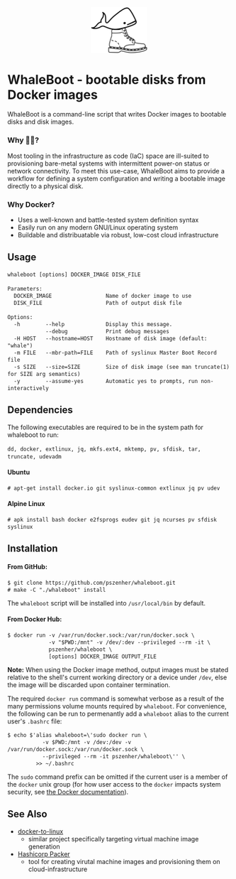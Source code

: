 <div align="center">
  <img src=".logo.svg" width="25%" alt="WhaleBoot logo"/>
</div>

# WhaleBoot - bootable disks from Docker images

WhaleBoot is a command-line script that writes Docker images to bootable disks and disk images.


### Why :whale::boot:?
Most tooling in the infrastructure as code (IaC) space are ill-suited to provisioning bare-metal systems with intermittent power-on status or network connectivity.  To meet this use-case, WhaleBoot aims to provide a workflow for defining a system configuration and writing a bootable image directly to a physical disk.

### Why Docker?
- Uses a well-known and battle-tested system definition syntax
- Easily run on any modern GNU/Linux operating system
- Buildable and distribuatable via robust, low-cost cloud infrastructure

## Usage
[@@@]:usage-start
```
whaleboot [options] DOCKER_IMAGE DISK_FILE

Parameters:
  DOCKER_IMAGE                 Name of docker image to use
  DISK_FILE                    Path of output disk file

Options:
  -h        --help             Display this message.
            --debug            Print debug messages
  -H HOST   --hostname=HOST    Hostname of disk image (default: "whale")
  -m FILE   --mbr-path=FILE    Path of syslinux Master Boot Record file
  -s SIZE   --size=SIZE        Size of disk image (see man truncate(1) for SIZE arg semantics)
  -y        --assume-yes       Automatic yes to prompts, run non-interactively
```
[@@@]:usage-end

## Dependencies
The following executables are required to be in the system path for whaleboot to run:

`dd, docker, extlinux, jq, mkfs.ext4, mktemp, pv, sfdisk, tar, truncate, udevadm`

#### Ubuntu
```
# apt-get install docker.io git syslinux-common extlinux jq pv udev 
```

#### Alpine Linux
```
# apk install bash docker e2fsprogs eudev git jq ncurses pv sfdisk syslinux
```

## Installation

#### From GitHub:
```
$ git clone https://github.com/pszenher/whaleboot.git
# make -C "./whaleboot" install
```
The `whaleboot` script will be installed into `/usr/local/bin` by default.

#### From Docker Hub:
```
$ docker run -v /var/run/docker.sock:/var/run/docker.sock \
             -v "$PWD:/mnt" -v /dev/:dev --privileged --rm -it \
             pszenher/whaleboot \
             [options] DOCKER_IMAGE OUTPUT_FILE
```
**Note:** When using the Docker image method, output images must be stated relative to the shell's current working directory or a device under `/dev`, else the image will be discarded upon container termination.

The required `docker run` command is somewhat verbose as a result of the many permissions volume mounts required by `whaleboot`.  For convenience, the following can be run to permenantly add a `whaleboot` alias to the current user's `.bashrc` file:
```
$ echo $'alias whaleboot=\'sudo docker run \
           -v $PWD:/mnt -v /dev:/dev -v /var/run/docker.sock:/var/run/docker.sock \
           --privileged --rm -it pszenher/whaleboot\'' \
         >> ~/.bashrc
```
The `sudo` command prefix can be omitted if the current user is a member of the `docker` unix group (for how user access to the `docker` impacts system security, see [the Docker documentation](https://docs.docker.com/engine/security/#docker-daemon-attack-surface)).

## See Also
- [docker-to-linux](https://github.com/iximiuz/docker-to-linux)
    - similar project specifically targeting virtual machine image generation
- [Hashicorp Packer](https://github.com/hashicorp/packer)
    - tool for creating virutal machine images and provisioning them on cloud-infrastructure

